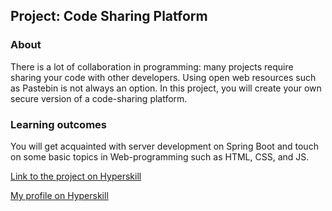## Project: Code Sharing Platform


### About
There is a lot of collaboration in programming: many projects require sharing your code with other developers. Using open web resources such as Pastebin is not always an option. In this project, you will create your own secure version of a code-sharing platform.
### Learning outcomes
You will get acquainted with server development on Spring Boot and touch on some basic topics in Web-programming such as HTML, CSS, and JS.

[Link to the project on Hyperskill](https://hyperskill.org/projects/130)

[My profile on Hyperskill](https://hyperskill.org/profile/43632084)